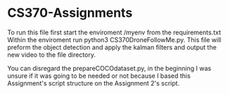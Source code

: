 # CS370-Assignments

To run this file first start the enviroment /myenv from the requirements.txt
Within the enviroment run python3 CS370DroneFollowMe.py. This file will preform the object detection and apply the kalman filters and output the new video to the file directory.

You can disregard the prepareCOCOdataset.py, in the beginning I was unsure if it was going to be needed or not because I based this Assignment's script structure on the Assignment 2's script.
